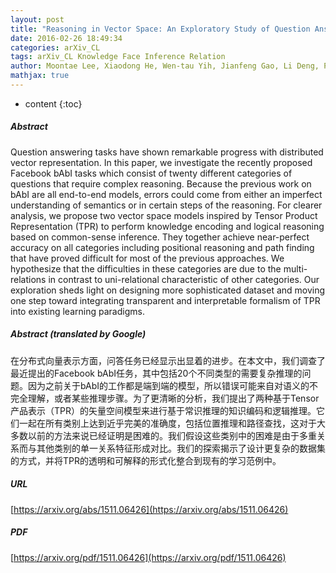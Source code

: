 ```yaml
---
layout: post
title: "Reasoning in Vector Space: An Exploratory Study of Question Answering"
date: 2016-02-26 18:49:34
categories: arXiv_CL
tags: arXiv_CL Knowledge Face Inference Relation
author: Moontae Lee, Xiaodong He, Wen-tau Yih, Jianfeng Gao, Li Deng, Paul Smolensky
mathjax: true
---
```


* content
{:toc}

##### Abstract
Question answering tasks have shown remarkable progress with distributed vector representation. In this paper, we investigate the recently proposed Facebook bAbI tasks which consist of twenty different categories of questions that require complex reasoning. Because the previous work on bAbI are all end-to-end models, errors could come from either an imperfect understanding of semantics or in certain steps of the reasoning. For clearer analysis, we propose two vector space models inspired by Tensor Product Representation (TPR) to perform knowledge encoding and logical reasoning based on common-sense inference. They together achieve near-perfect accuracy on all categories including positional reasoning and path finding that have proved difficult for most of the previous approaches. We hypothesize that the difficulties in these categories are due to the multi-relations in contrast to uni-relational characteristic of other categories. Our exploration sheds light on designing more sophisticated dataset and moving one step toward integrating transparent and interpretable formalism of TPR into existing learning paradigms.

##### Abstract (translated by Google)
在分布式向量表示方面，问答任务已经显示出显着的进步。在本文中，我们调查了最近提出的Facebook bAbI任务，其中包括20个不同类型的需要复杂推理的问题。因为之前关于bAbI的工作都是端到端的模型，所以错误可能来自对语义的不完全理解，或者某些推理步骤。为了更清晰的分析，我们提出了两种基于Tensor产品表示（TPR）的矢量空间模型来进行基于常识推理的知识编码和逻辑推理。它们一起在所有类别上达到近乎完美的准确度，包括位置推理和路径查找，这对于大多数以前的方法来说已经证明是困难的。我们假设这些类别中的困难是由于多重关系而与其他类别的单一关系特征形成对比。我们的探索揭示了设计更复杂的数据集的方式，并将TPR的透明和可解释的形式化整合到现有的学习范例中。

##### URL
[https://arxiv.org/abs/1511.06426](https://arxiv.org/abs/1511.06426)

##### PDF
[https://arxiv.org/pdf/1511.06426](https://arxiv.org/pdf/1511.06426)

